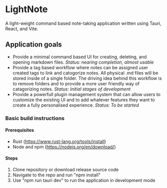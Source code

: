 # LightNote
A light-weight command based note-taking application written using Tauri, React, and Vite.

## Application goals
- Provide a minimal command based UI for creating, deleting, and opening markdown files. *Status: nearing completion, almost usable*
- Provide a tag based workflow where notes can be assigned user created tags to link and catogorize notes. All physical .md files will be stored inside of a single folder. The driving idea behind this workflow is to remove folders and to provide a more user friendly way of catagorizing notes. *Status: Initial stages of development*
- Provide a powerfull plugin management system that can allow users to customize the existing UI and to add whatever features they want to create a fully personalised experience. *Status: To be started*


### Basic build instructions
#### Prerequisites
- Rust (https://www.rust-lang.org/tools/install)
- Node and npm (https://nodejs.org/en/download/)

#### Steps
1. Clone repository or download release source code
2. Navigate to the repo and run "npm install"
3. Use "npm run tauri dev" to run the application in development mode

